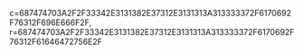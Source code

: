 c=687474703A2F2F33342E3131382E37312E3131313A313333372F6170692F76312F696E666F2F,
r=687474703A2F2F33342E3131382E37312E3131313A313333372F6170692F76312F61646472756E2F
